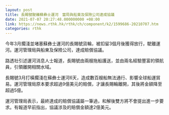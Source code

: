 ```yaml
---
layout: post
title: 長賜號駛離蘇彝士運河　當局與船東及保險公司達成協議
date: 2021-07-07 20:27:48.000000000 +08:00
link: https://news.rthk.hk/rthk/ch/component/k2/1599686-20210707.htm
categories: rthk
---
```


今年3月擱淺並堵塞蘇彝士運河的長賜號貨輪，被扣留3個月後獲得放行，駛離運河。運河管理局與船東及保險公司，達成賠償協議。

路透社引述運河消息人士報道，長賜號由兩艘拖船護送，並由兩名經驗豐富的領航員，引領離開相關水域。

長賜號3月打橫擱淺在蘇彝士運河6天，造成數百艘船無法通行、影響全球船運貿易。運河管理局原本要求超過9億美元的賠償，才讓長賜輪離開，其後將金額降至超過5億。

運河管理局表示，最終達成的賠償協議屬一筆過，和解後雙方將不會提出進一步要求。有報道早前指出，協議涉及的賠償金額達2億美元。
